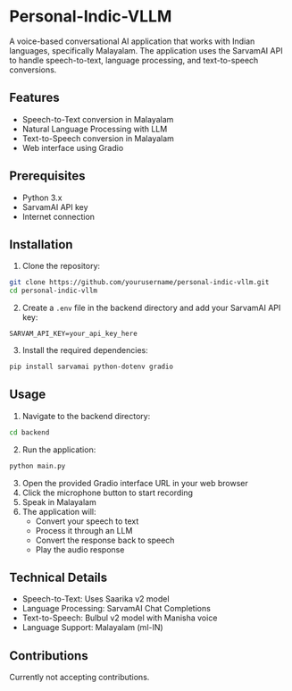 # Personal-Indic-VLLM

A voice-based conversational AI application that works with Indian languages, specifically Malayalam. The application uses the SarvamAI API to handle speech-to-text, language processing, and text-to-speech conversions.

## Features

- Speech-to-Text conversion in Malayalam
- Natural Language Processing with LLM
- Text-to-Speech conversion in Malayalam
- Web interface using Gradio

## Prerequisites

- Python 3.x
- SarvamAI API key
- Internet connection

## Installation

1. Clone the repository:
```bash
git clone https://github.com/yourusername/personal-indic-vllm.git
cd personal-indic-vllm
```

2. Create a `.env` file in the backend directory and add your SarvamAI API key:
```
SARVAM_API_KEY=your_api_key_here
```

3. Install the required dependencies:
```bash
pip install sarvamai python-dotenv gradio
```

## Usage

1. Navigate to the backend directory:
```bash
cd backend
```

2. Run the application:
```bash
python main.py
```

3. Open the provided Gradio interface URL in your web browser
4. Click the microphone button to start recording
5. Speak in Malayalam
6. The application will:
   - Convert your speech to text
   - Process it through an LLM
   - Convert the response back to speech
   - Play the audio response

## Technical Details

- Speech-to-Text: Uses Saarika v2 model
- Language Processing: SarvamAI Chat Completions
- Text-to-Speech: Bulbul v2 model with Manisha voice
- Language Support: Malayalam (ml-IN)

## Contributions

Currently not accepting contributions.